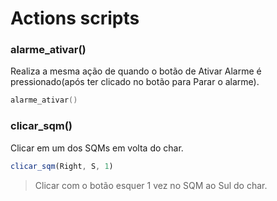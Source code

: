 # Actions scripts
### alarme_ativar()
Realiza a mesma ação de quando o botão de Ativar Alarme é pressionado(após ter clicado no botão para Parar o alarme).
```c
alarme_ativar()
```

### clicar_sqm()
Clicar em um dos SQMs em volta do char.
```js
clicar_sqm(Right, S, 1)
```
>Clicar com o botão esquer 1 vez no SQM ao Sul do char.
